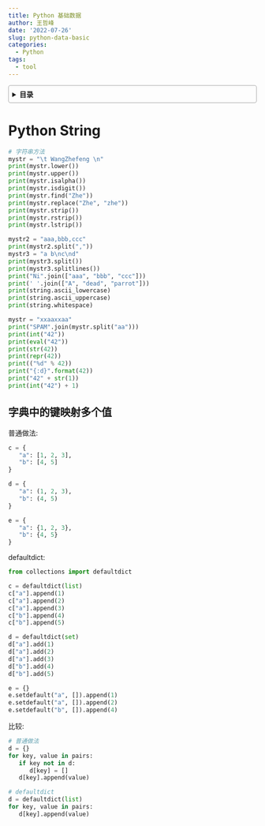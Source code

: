 ```yaml
---
title: Python 基础数据
author: 王哲峰
date: '2022-07-26'
slug: python-data-basic
categories:
  - Python
tags:
  - tool
---
```


<style>
details {
    border: 1px solid #aaa;
    border-radius: 4px;
    padding: .5em .5em 0;
}
summary {
    font-weight: bold;
    margin: -.5em -.5em 0;
    padding: .5em;
}
details[open] {
    padding: .5em;
}
details[open] summary {
    border-bottom: 1px solid #aaa;
    margin-bottom: .5em;
}
img {
    pointer-events: none;
}
</style>

<details><summary>目录</summary><p>

- [Python String](#python-string)
   - [字典中的键映射多个值](#字典中的键映射多个值)
</p></details><p></p>

# Python String

```python
# 字符串方法
mystr = "\t WangZhefeng \n"
print(mystr.lower())
print(mystr.upper())
print(mystr.isalpha())
print(mystr.isdigit())
print(mystr.find("Zhe"))
print(mystr.replace("Zhe", "zhe"))
print(mystr.strip())
print(mystr.rstrip())
print(mystr.lstrip())

mystr2 = "aaa,bbb,ccc"
print(mystr2.split(","))
mystr3 = "a b\nc\nd"
print(mystr3.split())
print(mystr3.splitlines())
print("Ni".join(["aaa", "bbb", "ccc"]))
print(' '.join(["A", "dead", "parrot"]))
print(string.ascii_lowercase)
print(string.ascii_uppercase)
print(string.whitespace)

mystr = "xxaaxxaa"
print("SPAM".join(mystr.split("aa")))
print(int("42"))
print(eval("42"))
print(str(42))
print(repr(42))
print(("%d" % 42))
print("{:d}".format(42))
print("42" + str(1))
print(int("42") + 1)
```

## 字典中的键映射多个值

普通做法: 

```python
c = {
   "a": [1, 2, 3],
   "b": [4, 5]
}

d = {
   "a": (1, 2, 3),
   "b": (4, 5)
}

e = {
   "a": {1, 2, 3},
   "b": {4, 5}
}
```

defaultdict:

```python
from collections import defaultdict

c = defaultdict(list)
c["a"].append(1)
c["a"].append(2)
c["a"].append(3)
c["b"].append(4)
c["b"].append(5)

d = defaultdict(set)
d["a"].add(1)
d["a"].add(2)
d["a"].add(3)
d["b"].add(4)
d["b"].add(5)

e = {}
e.setdefault("a", []).append(1)
e.setdefault("a", []).append(2)
e.setdefault("b", []).append(4)
```

比较: 

```python
# 普通做法
d = {}
for key, value in pairs:
   if key not in d:
      d[key] = []
   d[key].append(value)

# defaultdict
d = defaultdict(list)
for key, value in pairs:
   d[key].append(value)
```

